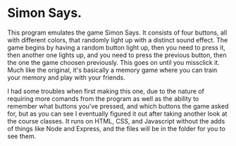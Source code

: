 # Simon Says.
This program emulates the game Simon Says. It consists of four buttons, all with different colors, that randomly light up with a distinct sound effect. The game begins by having a random button light up, then you need to press it, then another one lights up, and you need to press the previous button, then the one the game choosen previously. This goes on until you missclick it. Much like the original, it's basically a memory game where you can train your memory and play with your friends.

I had some troubles when first making this one, due to the nature of requiring more comands from the program as well as the ability to remember what buttons you've pressed, and which buttons the game asked for, but as you can see I eventually figured it out after taking another look at the course classes. It runs on HTML, CSS, and Javascript without the adds of things like Node and Express, and the files will be in the folder for you to see them.
